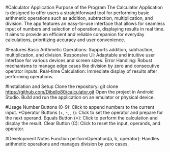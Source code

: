 #Calculator Application
Purpose of the Program
The Calculator Application is designed to offer users a straightforward tool for performing basic arithmetic operations such as addition, subtraction, multiplication, and division. 
The app features an easy-to-use interface that allows for seamless input of numbers and selection of operations, displaying results in real time. 
It aims to provide an efficient and reliable companion for everyday calculations, prioritizing accuracy and user convenience.

#Features
Basic Arithmetic Operations: Supports addition, subtraction, multiplication, and division.
Responsive UI: Adaptable and intuitive user interface for various devices and screen sizes.
Error Handling: Robust mechanisms to manage edge cases like division by zero and consecutive operator inputs.
Real-time Calculation: Immediate display of results after performing operations.

#Installation and Setup
Clone the repository: git clone https://github.com/Dibello80/calculator.git
Open the project in Android Studio.
Build and run the application on an emulator or physical device.

#Usage
Number Buttons (0-9): Click to append numbers to the current input.
*Operator Buttons (+, -, , /): Click to set the operator and prepare for the next operand.
Equals Button (=): Click to perform the calculation and display the result.
Clear Button (C): Click to reset the input, operands, and operator.

#Development Notes
Function performOperation(a, b, operator): Handles arithmetic operations and manages division by zero cases.
